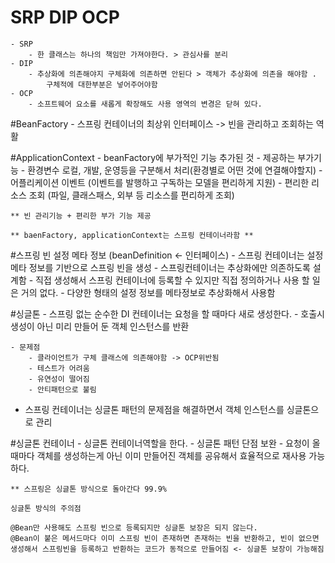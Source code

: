# SRP DIP OCP
    - SRP 
        - 한 클래스는 하나의 책임만 가져야한다. > 관심사를 분리
    - DIP 
        - 추상화에 의존해야지 구체화에 의존하면 안된다 > 객체가 추상화에 의존을 해야함 . 
            구체적에 대한부분은 넣어주어야함
    - OCP
        - 소프트웨어 요소를 새롭게 확장해도 사용 영역의 변경은 닫혀 있다.

#BeanFactory
    - 스프링 컨테이너의 최상위 인터페이스 -> 빈을 관리하고 조회하는 역활

#ApplicationContext
    - beanFactory에 부가적인 기능 추가된 것 
    - 제공하는 부가기능
      - 환경변수 로컬, 개발, 운영등을 구분해서 처리(환경별로 어떤 것에 연결해야할지)
      - 어플리케이션 이벤트 (이벤트를 발행하고 구독하는 모델을 편리하게 지원)
      - 편리한 리소스 조회 (파일, 클래스패스, 외부 등 리소스를 편리하게 조회)

    ** 빈 관리기능 + 편리한 부가 기능 제공
    
    ** baenFactory, applicationContext는 스프링 컨테이너라함 **

#스프링 빈 설정 메타 정보 (beanDefinition <- 인터페이스)
    - 스프링 컨테이너는 설정 메타 정보를 기반으로 스프링 빈을 생성
    - 스프링컨테이너는 추상화에만 의존하도록 설계함 
    - 직접 생성해서 스프링 컨테이너에 등록할 수 있지만 직접 정의하거나 사용 할 일은 거의 없다.
    - 다양한 형태의 설정 정보를 메타정보로 추상화해서 사용함

#싱글톤
    - 스프링 없는 순수한 DI 컨테이너는 요청을 할 때마다 새로 생성한다.
    - 호출시 생성이 아닌 미리 만들어 둔 객체 인스턴스를 반환 
    
    - 문제점 
        - 클라이언트가 구체 클래스에 의존해야함 -> OCP위반됨
        - 테스트가 어려움
        - 유연성이 떨어짐 
        - 안티패턴으로 불림

* 스프링 컨테이너는 싱글톤 패턴의 문제점을 해결하면서 객체 인스턴스를 싱글톤으로 관리

#싱글톤 컨테이너
     - 싱글톤 컨테이너역할을 한다.
     - 싱글톤 패턴 단점 보완 
     - 요청이 올 때마다 객체를 생성하는게 아닌 이미 만들어진 객체를 공유해서 효율적으로 재사용 가능하다.

    ** 스프링은 싱글톤 방식으로 돌아간다 99.9%

    싱글톤 방식의 주의점 

    @Bean만 사용해도 스프링 빈으로 등록되지만 싱글톤 보장은 되지 않는다.
    @Bean이 붙은 메서드마다 이미 스프링 빈이 존재하면 존재하는 빈을 반환하고, 빈이 없으면 생성해서 스프링빈을 등록하고 반환하는 코드가 동적으로 만들어짐 <- 싱글톤 보장이 가능해짐

        
